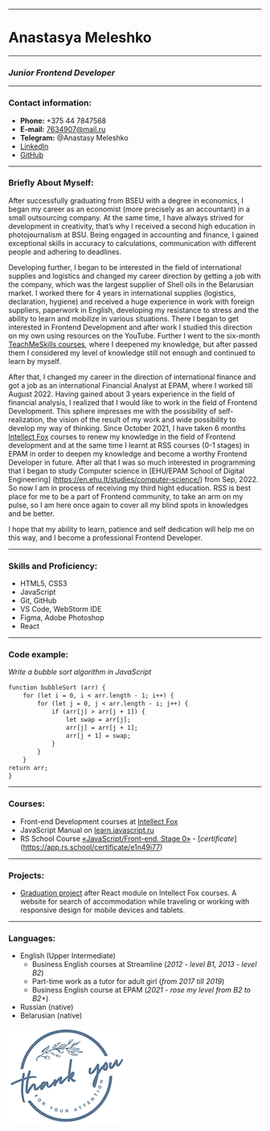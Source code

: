 ***
# Anastasya Meleshko
***
### *Junior Frontend Developer*
***
### Contact information:

* **Phone:** +375 44 7847568
* **E-mail:** 7634907@mail.ru
* **Telegram:** @Anastasy Meleshko
* [LinkedIn](https://www.linkedin.com/in/anastasya-meleshko-6104a8191/)
* [GitHub](https://github.com/AnastasyMeleshko)
***
### Briefly About Myself:

After successfully graduating from BSEU with a degree in economics, I began my career as an economist (more precisely as an accountant) in a small outsourcing company. 
At the same time, I have always strived for development in creativity, that’s why I received a second high education in photojournalism at BSU. 
Being engaged in accounting and finance, I gained exceptional skills in accuracy to calculations, communication with different people and adhering to deadlines.

Developing further, I began to be interested in the field of international supplies and logistics and changed my career direction by getting a job with the company, which was the largest supplier of Shell oils in the Belarusian market. 
I worked there for 4 years in international supplies (logistics, declaration, hygiene) and received a huge experience in work with foreign suppliers, paperwork in English, developing my resistance to stress and the ability to learn and mobilize in various situations.
There I began to get interested in Frontend Development and after work I studied this direction on my own using resources on the YouTube. 
Further I went to the six-month [TeachMeSkills courses](https://teachmeskills.by/kursy-programmirovaniya/frontend-html-css-javascript-minsk), where I deepened my knowledge, but after passed them I considered my level of knowledge still not enough and continued to learn by myself.

After that, I changed my career in the direction of international finance and got a job as an international Financial Analyst at EPAM, where I worked till August 2022. Having gained about 3 years experience in the field of financial analysis, I realized that I would like to work in the field of Frontend Development. 
This sphere impresses me with the possibility of self-realization, the vision of the result of my work and wide possibility to develop my way of thinking.
Since October 2021, I have taken 6 months [Intellect Fox](https://intellectfox.com/) courses to renew my knowledge in the field of Frontend development and at the same time I learnt at RSS courses (0-1 stages) in EPAM in order to deepen my knowledge and become a worthy Frontend Developer in future.
After all that I was so much interested in programming that I began to study Computer science in [EHU/EPAM School of Digital Engineering] (https://en.ehu.lt/studies/computer-science/) from Sep, 2022. So now I am in process of receiving my third hight education. 
RSS is best place for me to be a part of Frontend community, to take an arm on my pulse, so I am here once again to cover all my blind spots in knowledges and be better.

I hope that my ability to learn, patience and self dedication will help me on this way, and I become a professional Frontend Developer.

***
### Skills and Proficiency:
* HTML5, CSS3
* JavaScript 
* Git, GitHub
* VS Code, WebStorm IDE
* Figma, Adobe Photoshop
* React 
***
### Code example:
*Write a bubble sort algorithm in JavaScript*
```
function bubbleSort (arr) {
    for (let i = 0, i < arr.length - 1; i++) {
        for (let j = 0, j < arr.length - i; j++) {
            if (arr[j] > arr[j + 1]) {
                let swap = arr[j];
                arr[j] = arr[j + 1];
                arr[j + 1] = swap;
            }
        }
    }
return arr;
}
```
***
### Courses:
* Front-end Development courses at [Intellect Fox](https://intellectfox.by/)
* JavaScript Manual on [learn.javascript.ru](https://learn.javascript.ru/) 
* RS School Course [«JavaScript/Front-end. Stage 0»](https://rs.school/js-stage0/) - [*certificate*] (https://app.rs.school/certificate/e1n49i77) 
***
### Projects:
* [Graduation project](https://github.com/AnastasyMeleshko/if-react) after React module on Intellect Fox courses.
  A website for search of accommodation while traveling or working with responsive design for mobile devices and tablets.
***
### Languages:
* English (Upper Intermediate)
  * Business English courses at Streamline (*2012 - level B1, 2013 - level B2*)
  * Part-time work as a tutor for adult girl (*from 2017 till 2019*)
  * Business English course at EPAM (*2021 - rose my level from B2 to B2+*)
* Russian (native)
* Belarusian (native)

![Thank you for you attention!](img/Thank_You1.png)







